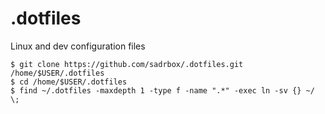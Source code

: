 # .dotfiles
Linux and dev configuration files

```console
$ git clone https://github.com/sadrbox/.dotfiles.git /home/$USER/.dotfiles
$ cd /home/$USER/.dotfiles
$ find ~/.dotfiles -maxdepth 1 -type f -name ".*" -exec ln -sv {} ~/ \;
```
